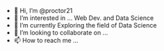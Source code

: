 - 👋 Hi, I’m @proctor21
- 👀 I’m interested in ... Web Dev. and Data Science
- 🌱 I’m currently Exploring the field of Data Science
- 💞️ I’m looking to collaborate on ...
- 📫 How to reach me ...

<!---
proctor21/proctor21 is a ✨ special ✨ repository because its `README.md` (this file) appears on your GitHub profile.
You can click the Preview link to take a look at your changes.
--->
